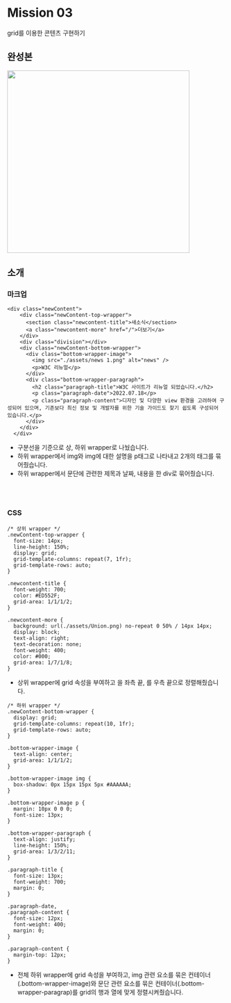 # Mission 03
grid를 이용한 콘텐츠 구현하기

## 완성본
<img width="420" src="https://github.com/yxxung/home-work/assets/74893676/332d089c-3e4d-4a44-9d0e-80ff4480aa58.png"/>
<br />


## 소개
### 마크업
```
<div class="newContent">
    <div class="newContent-top-wrapper">
      <section class="newcontent-title">새소식</section>
      <a class="newcontent-more" href="/">더보기</a>
    </div>
    <div class="division"></div>
    <div class="newContent-bottom-wrapper">
      <div class="bottom-wrapper-image">
        <img src="./assets/news 1.png" alt="news" />
        <p>W3C 리뉴얼</p>
      </div>
      <div class="bottom-wrapper-paragraph">
        <h2 class="paragraph-title">W3C 사이트가 리뉴얼 되었습니다.</h2>
        <p class="paragraph-date">2022.07.18</p>
        <p class="paragraph-content">디자인 및 다양한 view 환경을 고려하여 구성되어 있으며, 기존보다 최신 정보 및 개발자를 위한 기술 가이드도 찾기 쉽도록 구성되어 있습니다.</p>
      </div>
    </div>
  </div>
```
- 구분선을 기준으로 상, 하위 wrapper로 나눴습니다.
- 하위 wrapper에서 img와 img에 대한 설명을 p태그로 나타내고 2개의 태그를 묶어줬습니다.
- 하위 wrapper에서 문단에 관련한 제목과 날짜, 내용을 한 div로 묶어줬습니다.


<br />
<br />

### CSS
```
/* 상위 wrapper */
.newContent-top-wrapper {
  font-size: 14px;
  line-height: 150%;
  display: grid;
  grid-template-columns: repeat(7, 1fr);
  grid-template-rows: auto;
}

.newcontent-title {
  font-weight: 700;
  color: #ED552F;
  grid-area: 1/1/1/2;
}

.newcontent-more {
  background: url(./assets/Union.png) no-repeat 0 50% / 14px 14px;
  display: block;
  text-align: right;
  text-decoration: none;
  font-weight: 400;
  color: #000;
  grid-area: 1/7/1/8;
}
```
- 상위 wrapper에 grid 속성을 부여하고 <secion>을 좌측 끝, <a>를 우측 끝으로 정렬해줬습니다.

```
/* 하위 wrapper */
.newContent-bottom-wrapper {
  display: grid;
  grid-template-columns: repeat(10, 1fr);
  grid-template-rows: auto;
}

.bottom-wrapper-image {
  text-align: center;
  grid-area: 1/1/1/2;
}

.bottom-wrapper-image img {
  box-shadow: 0px 15px 15px 5px #AAAAAA;
}

.bottom-wrapper-image p {
  margin: 10px 0 0 0;
  font-size: 13px;
}

.bottom-wrapper-paragraph {
  text-align: justify;
  line-height: 150%;
  grid-area: 1/3/2/11;
}

.paragraph-title {
  font-size: 13px;
  font-weight: 700;
  margin: 0;
}

.paragraph-date,
.paragraph-content {
  font-size: 12px;
  font-weight: 400;
  margin: 0;
}

.paragraph-content {
  margin-top: 12px;
}
```
- 전체 하위 wrapper에 grid 속성을 부여하고, img 관련 요소를 묶은 컨테이너(.bottom-wrapper-image)와 
  문단 관련 요소를 묶은 컨테이너(.bottom-wrapper-paragrap)를 grid의 행과 열에 맞게 정렬시켜줬습니다.
